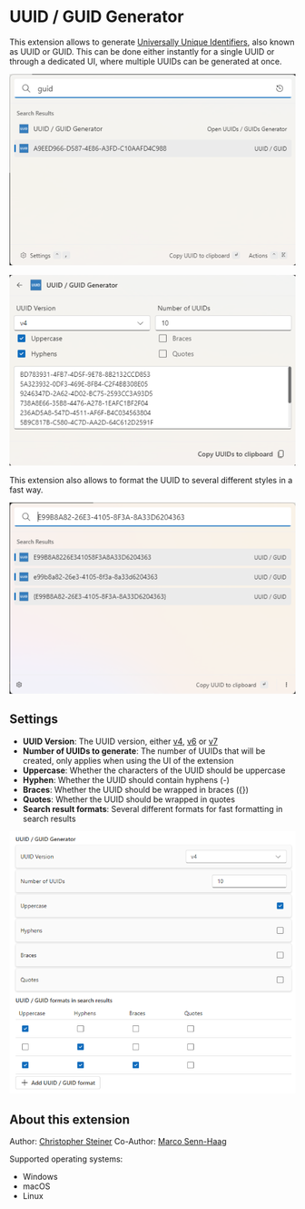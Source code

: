 # UUID / GUID Generator

This extension allows to generate [Universally Unique Identifiers](https://en.wikipedia.org/wiki/Universally_unique_identifier), also known as UUID or GUID.
This can be done either instantly for a single UUID or through a dedicated UI, where multiple UUIDs can be generated at once.

![Example](example.png)

![Example](example-generator.png)

This extension also allows to format the UUID to several different styles in a fast way.

![Example](example-formatting.png)

## Settings

-   **UUID Version**: The UUID version, either [v4](<https://en.wikipedia.org/wiki/Universally_unique_identifier#Version_4_(random)>), [v6](<https://en.wikipedia.org/wiki/Universally_unique_identifier#Versions_1_and_6_(date-time_and_MAC_address)>) or [v7](<https://en.wikipedia.org/wiki/Universally_unique_identifier#Version_7_(timestamp_and_random)>)
-   **Number of UUIDs to generate**: The number of UUIDs that will be created, only applies when using the UI of the extension
-   **Uppercase**: Whether the characters of the UUID should be uppercase
-   **Hyphen**: Whether the UUID should contain hyphens (-)
-   **Braces**: Whether the UUID should be wrapped in braces ({})
-   **Quotes**: Whether the UUID should be wrapped in quotes
-   **Search result formats**: Several different formats for fast formatting in search results

![Example](example-settings.png)

## About this extension

Author: [Christopher Steiner](https://github.com/ChristopherSteiner)
Co-Author: [Marco Senn-Haag](https://github.com/MarcoSennHaag)

Supported operating systems:

-   Windows
-   macOS
-   Linux
